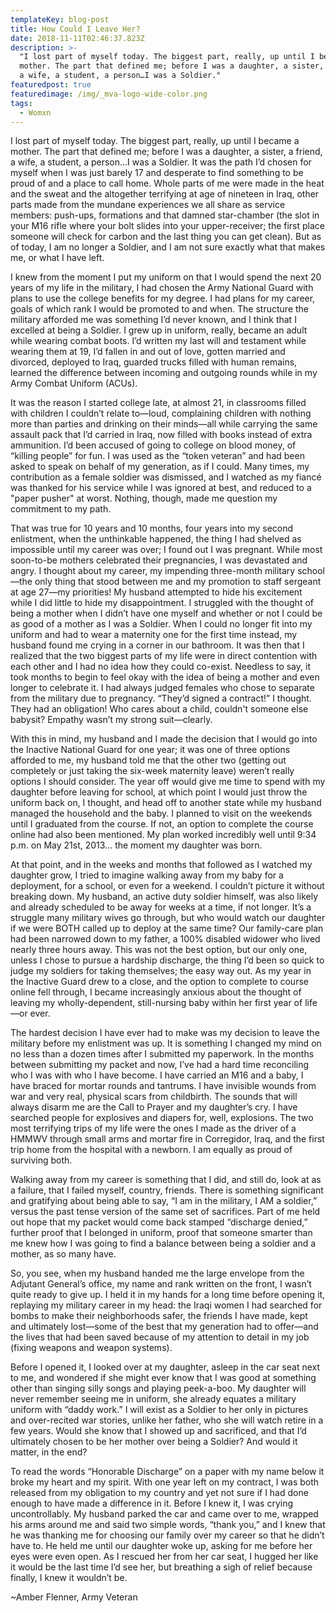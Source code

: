 ```yaml
---
templateKey: blog-post
title: How Could I Leave Her?
date: 2018-11-11T02:46:37.823Z
description: >-
  "I lost part of myself today. The biggest part, really, up until I became a
  mother. The part that defined me; before I was a daughter, a sister, a friend,
  a wife, a student, a person…I was a Soldier."
featuredpost: true
featuredimage: /img/_mva-logo-wide-color.png
tags:
  - Womxn
---
```

I lost part of myself today. The biggest part, really, up until I became a mother. The part that defined me; before I was a daughter, a sister, a friend, a wife, a student, a person…I was a Soldier. It was the path I’d chosen for myself when I was just barely 17 and desperate to find something to be proud of and a place to call home. Whole parts of me were made in the heat and the sweat and the altogether terrifying at age of nineteen in Iraq, other parts made from the mundane experiences we all share as service members: push-ups, formations and that damned star-chamber (the slot in your M16 rifle where your bolt slides into your upper-receiver; the first place someone will check for carbon and the last thing you can get clean). But as of today, I am no longer a Soldier, and I am not sure exactly what that makes me, or what I have left.

I knew from the moment I put my uniform on that I would spend the next 20 years of my life in the military, I had chosen the Army National Guard with plans to use the college benefits for my degree. I had plans for my career, goals of which rank I would be promoted to and when. The structure the military afforded me was something I’d never known, and I think that I excelled at being a Soldier. I grew up in uniform, really, became an adult while wearing combat boots. I’d written my last will and testament while wearing them at 19, I’d fallen in and out of love, gotten married and divorced, deployed to Iraq, guarded trucks filled with human remains, learned the difference between incoming and outgoing rounds while in my Army Combat Uniform (ACUs).

It was the reason I started college late, at almost 21, in classrooms filled with children I couldn’t relate to—loud, complaining children with nothing more than parties and drinking on their minds—all while carrying the same assault pack that I’d carried in Iraq, now filled with books instead of extra ammunition. I’d been accused of going to college on blood money, of “killing people” for fun. I was used as the “token veteran” and had been asked to speak on behalf of my generation, as if I could. Many times, my contribution as a female soldier was dismissed, and I watched as my fiancé was thanked for his service while I was ignored at best, and reduced to a "paper pusher" at worst. Nothing, though, made me question my commitment to my path.

That was true for 10 years and 10 months, four years into my second enlistment, when the unthinkable happened, the thing I had shelved as impossible until my career was over; I found out I was pregnant. While most soon-to-be mothers celebrated their pregnancies, I was devastated and angry. I thought about my career, my impending three-month military school—the only thing that stood between me and my promotion to staff sergeant at age 27—my priorities! My husband attempted to hide his excitement while I did little to hide my disappointment. I struggled with the thought of being a mother when I didn’t have one myself and whether or not I could be as good of a mother as I was a Soldier. When I could no longer fit into my uniform and had to wear a maternity one for the first time instead, my husband found me crying in a corner in our bathroom. It was then that I realized that the two biggest parts of my life were in direct contention with each other and I had no idea how they could co-exist. Needless to say, it took months to begin to feel okay with the idea of being a mother and even longer to celebrate it. I had always judged females who chose to separate from the military due to pregnancy. “They’d signed a contract!” I thought. They had an obligation! Who cares about a child, couldn't someone else babysit? Empathy wasn’t my strong suit—clearly.

With this in mind, my husband and I made the decision that I would go into the Inactive National Guard for one year; it was one of three options afforded to me, my husband told me that the other two (getting out completely or just taking the six-week maternity leave) weren’t really options I should consider. The year off would give me time to spend with my daughter before leaving for school, at which point I would just throw the uniform back on, I thought, and head off to another state while my husband managed the household and the baby. I planned to visit on the weekends until I graduated from the course. If not, an option to complete the course online had also been mentioned. My plan worked incredibly well until 9:34 p.m. on May 21st, 2013… the moment my daughter was born.

At that point, and in the weeks and months that followed as I watched my daughter grow, I tried to imagine walking away from my baby for a deployment, for a school, or even for a weekend. I couldn’t picture it without breaking down. My husband, an active duty soldier himself, was also likely and already scheduled to be away for weeks at a time, if not longer. It’s a struggle many military wives go through, but who would watch our daughter if we were BOTH called up to deploy at the same time? Our family-care plan had been narrowed down to my father, a 100% disabled widower who lived nearly three hours away. This was not the best option, but our only one, unless I chose to pursue a hardship discharge, the thing I’d been so quick to judge my soldiers for taking themselves; the easy way out. As my year in the Inactive Guard drew to a close, and the option to complete to course online fell through, I became increasingly anxious about the thought of leaving my wholly-dependent, still-nursing baby within her first year of life—or ever.

The hardest decision I have ever had to make was my decision to leave the military before my enlistment was up. It is something I changed my mind on no less than a dozen times after I submitted my paperwork. In the months between submitting my packet and now, I’ve had a hard time reconciling who I was with who I have become. I have carried an M16 and a baby, I have braced for mortar rounds and tantrums. I have invisible wounds from war and very real, physical scars from childbirth. The sounds that will always disarm me are the Call to Prayer and my daughter’s cry. I have searched people for explosives and diapers for, well, explosions. The two most terrifying trips of my life were the ones I made as the driver of a HMMWV through small arms and mortar fire in Corregidor, Iraq, and the first trip home from the hospital with a newborn. I am equally as proud of surviving both.

Walking away from my career is something that I did, and still do, look at as a failure, that I failed myself, country, friends. There is something significant and gratifying about being able to say, “I am in the military, I AM a soldier,” versus the past tense version of the same set of sacrifices. Part of me held out hope that my packet would come back stamped “discharge denied,” further proof that I belonged in uniform, proof that someone smarter than me knew how I was going to find a balance between being a soldier and a mother, as so many have.

So, you see, when my husband handed me the large envelope from the Adjutant General’s office, my name and rank written on the front, I wasn’t quite ready to give up. I held it in my hands for a long time before opening it, replaying my military career in my head: the Iraqi women I had searched for bombs to make their neighborhoods safer, the friends I have made, kept and ultimately lost—some of the best that my generation had to offer—and the lives that had been saved because of my attention to detail in my job (fixing weapons and weapon systems).

Before I opened it, I looked over at my daughter, asleep in the car seat next to me, and wondered if she might ever know that I was good at something other than singing silly songs and playing peek-a-boo. My daughter will never remember seeing me in uniform, she already equates a military uniform with “daddy work.” I will exist as a Soldier to her only in pictures and over-recited war stories, unlike her father, who she will watch retire in a few years. Would she know that I showed up and sacrificed, and that I’d ultimately chosen to be her mother over being a Soldier? And would it matter, in the end?

To read the words “Honorable Discharge” on a paper with my name below it broke my heart and my spirit. With one year left on my contract, I was both released from my obligation to my country and yet not sure if I had done enough to have made a difference in it. Before I knew it, I was crying uncontrollably. My husband parked the car and came over to me, wrapped his arms around me and said two simple words, “thank you,” and I knew that he was thanking me for choosing our family over my career so that he didn’t have to. He held me until our daughter woke up, asking for me before her eyes were even open. As I rescued her from her car seat, I hugged her like it would be the last time I’d see her, but breathing a sigh of relief because finally, I knew it wouldn’t be.

~Amber Flenner, Army Veteran
